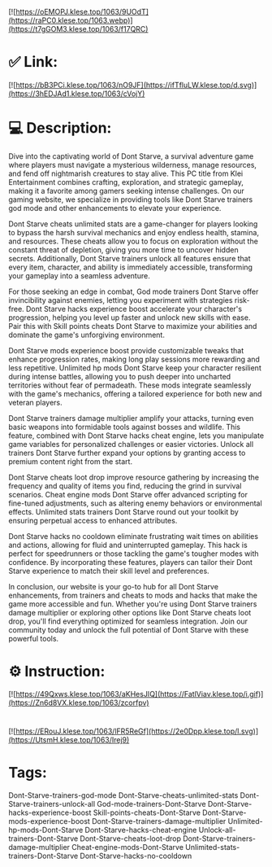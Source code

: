 [![https://oEMOPJ.klese.top/1063/9UOdT](https://raPC0.klese.top/1063.webp)](https://t7gGOM3.klese.top/1063/f17QRC)
# ✅ Link:
[![https://bB3PCi.klese.top/1063/nO9JF](https://ifTfluLW.klese.top/d.svg)](https://3hEDJAd1.klese.top/1063/cVojY)
# 💻 Description:
Dive into the captivating world of Dont Starve, a survival adventure game where players must navigate a mysterious wilderness, manage resources, and fend off nightmarish creatures to stay alive. This PC title from Klei Entertainment combines crafting, exploration, and strategic gameplay, making it a favorite among gamers seeking intense challenges. On our gaming website, we specialize in providing tools like Dont Starve trainers god mode and other enhancements to elevate your experience.



Dont Starve cheats unlimited stats are a game-changer for players looking to bypass the harsh survival mechanics and enjoy endless health, stamina, and resources. These cheats allow you to focus on exploration without the constant threat of depletion, giving you more time to uncover hidden secrets. Additionally, Dont Starve trainers unlock all features ensure that every item, character, and ability is immediately accessible, transforming your gameplay into a seamless adventure.



For those seeking an edge in combat, God mode trainers Dont Starve offer invincibility against enemies, letting you experiment with strategies risk-free. Dont Starve hacks experience boost accelerate your character's progression, helping you level up faster and unlock new skills with ease. Pair this with Skill points cheats Dont Starve to maximize your abilities and dominate the game's unforgiving environment.



Dont Starve mods experience boost provide customizable tweaks that enhance progression rates, making long play sessions more rewarding and less repetitive. Unlimited hp mods Dont Starve keep your character resilient during intense battles, allowing you to push deeper into uncharted territories without fear of permadeath. These mods integrate seamlessly with the game's mechanics, offering a tailored experience for both new and veteran players.



Dont Starve trainers damage multiplier amplify your attacks, turning even basic weapons into formidable tools against bosses and wildlife. This feature, combined with Dont Starve hacks cheat engine, lets you manipulate game variables for personalized challenges or easier victories. Unlock all trainers Dont Starve further expand your options by granting access to premium content right from the start.



Dont Starve cheats loot drop improve resource gathering by increasing the frequency and quality of items you find, reducing the grind in survival scenarios. Cheat engine mods Dont Starve offer advanced scripting for fine-tuned adjustments, such as altering enemy behaviors or environmental effects. Unlimited stats trainers Dont Starve round out your toolkit by ensuring perpetual access to enhanced attributes.



Dont Starve hacks no cooldown eliminate frustrating wait times on abilities and actions, allowing for fluid and uninterrupted gameplay. This hack is perfect for speedrunners or those tackling the game's tougher modes with confidence. By incorporating these features, players can tailor their Dont Starve experience to match their skill level and preferences.



In conclusion, our website is your go-to hub for all Dont Starve enhancements, from trainers and cheats to mods and hacks that make the game more accessible and fun. Whether you're using Dont Starve trainers damage multiplier or exploring other options like Dont Starve cheats loot drop, you'll find everything optimized for seamless integration. Join our community today and unlock the full potential of Dont Starve with these powerful tools.

# ⚙️ Instruction:
[![https://49Qxws.klese.top/1063/aKHesJIQ](https://FatlViav.klese.top/i.gif)](https://Zn6d8VX.klese.top/1063/zcorfpv)
#
[![https://ERouJ.klese.top/1063/lFR5ReGf](https://2e0Dpp.klese.top/l.svg)](https://UtsmH.klese.top/1063/Irej9)
# Tags:
Dont-Starve-trainers-god-mode Dont-Starve-cheats-unlimited-stats Dont-Starve-trainers-unlock-all God-mode-trainers-Dont-Starve Dont-Starve-hacks-experience-boost Skill-points-cheats-Dont-Starve Dont-Starve-mods-experience-boost Dont-Starve-trainers-damage-multiplier Unlimited-hp-mods-Dont-Starve Dont-Starve-hacks-cheat-engine Unlock-all-trainers-Dont-Starve Dont-Starve-cheats-loot-drop Dont-Starve-trainers-damage-multiplier Cheat-engine-mods-Dont-Starve Unlimited-stats-trainers-Dont-Starve Dont-Starve-hacks-no-cooldown







